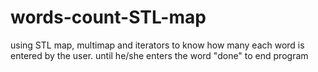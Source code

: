 # words-count-STL-map
using STL map, multimap and iterators to know how many each word is entered by the user. until he/she enters the word "done" to end program
